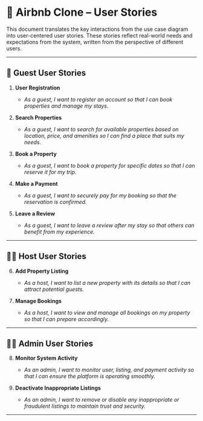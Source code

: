 # 📝 Airbnb Clone – User Stories

This document translates the key interactions from the use case diagram into user-centered user stories. These stories reflect real-world needs and expectations from the system, written from the perspective of different users.

---

## 👤 Guest User Stories

1. **User Registration**
   - *As a guest, I want to register an account so that I can book properties and manage my stays.*

2. **Search Properties**
   - *As a guest, I want to search for available properties based on location, price, and amenities so I can find a place that suits my needs.*

3. **Book a Property**
   - *As a guest, I want to book a property for specific dates so that I can reserve it for my trip.*

4. **Make a Payment**
   - *As a guest, I want to securely pay for my booking so that the reservation is confirmed.*

5. **Leave a Review**
   - *As a guest, I want to leave a review after my stay so that others can benefit from my experience.*

---

## 🧑‍💼 Host User Stories

6. **Add Property Listing**
   - *As a host, I want to list a new property with its details so that I can attract potential guests.*

7. **Manage Bookings**
   - *As a host, I want to view and manage all bookings on my property so that I can prepare accordingly.*

---

## 👨‍💼 Admin User Stories

8. **Monitor System Activity**
   - *As an admin, I want to monitor user, listing, and payment activity so that I can ensure the platform is operating smoothly.*

9. **Deactivate Inappropriate Listings**
   - *As an admin, I want to remove or disable any inappropriate or fraudulent listings to maintain trust and security.*

---


